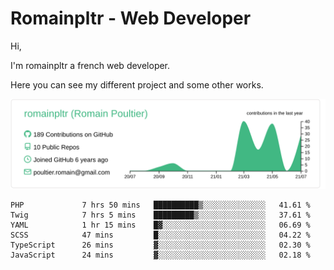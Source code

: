 # Romainpltr - Web Developer

Hi,

I'm romainpltr a french web developer.

Here you can see my different project and some other works.



[![](https://raw.githubusercontent.com/romainpltr/romainpltr/master/profile-summary-card-output/vue/0-profile-details.svg)](https://github.com/vn7n24fzkq/github-profile-summary-cards)

<!--START_SECTION:waka-->

```text
PHP             7 hrs 50 mins   ██████████▒░░░░░░░░░░░░░░   41.61 %
Twig            7 hrs 5 mins    █████████▒░░░░░░░░░░░░░░░   37.61 %
YAML            1 hr 15 mins    █▓░░░░░░░░░░░░░░░░░░░░░░░   06.69 %
SCSS            47 mins         █░░░░░░░░░░░░░░░░░░░░░░░░   04.22 %
TypeScript      26 mins         ▓░░░░░░░░░░░░░░░░░░░░░░░░   02.30 %
JavaScript      24 mins         ▓░░░░░░░░░░░░░░░░░░░░░░░░   02.18 %
```

<!--END_SECTION:waka-->
